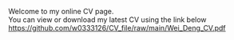 Welcome to my online CV page.  
You can view or download my latest CV using the link below
https://github.com/w0333126/CV_file/raw/main/Wei_Deng_CV.pdf
